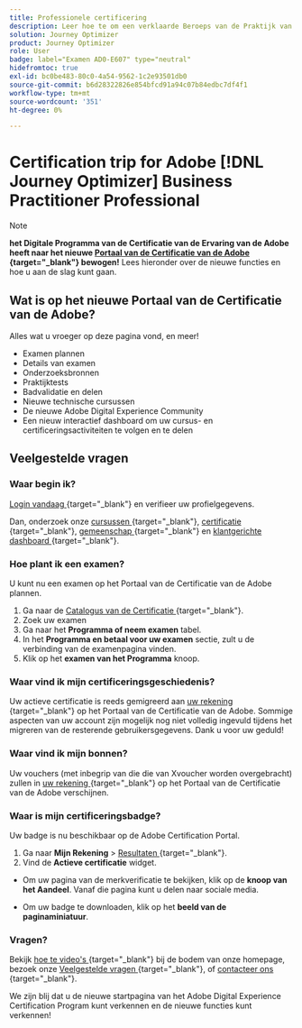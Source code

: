 ```yaml
---
title: Professionele certificering
description: Leer hoe te om een verklaarde Beroeps van de Praktijk van de Adobe  [!DNL Journey Optimizer]  te worden Bedrijfs.
solution: Journey Optimizer
product: Journey Optimizer
role: User
badge: label="Examen AD0-E607" type="neutral"
hidefromtoc: true
exl-id: bc0be483-80c0-4a54-9562-1c2e93501db0
source-git-commit: b6d28322826e854bfcd91a94c07b84edbc7df4f1
workflow-type: tm+mt
source-wordcount: '351'
ht-degree: 0%

---
```


# Certification trip for Adobe [!DNL Journey Optimizer] Business Practitioner Professional

>[!NOTE]
>
>**het Digitale Programma van de Certificatie van de Ervaring van de Adobe heeft naar het nieuwe [ Portaal van de Certificatie van de Adobe ](https://certification.adobe.com/) {target="_blank"} bewogen!** Lees hieronder over de nieuwe functies en hoe u aan de slag kunt gaan.

## Wat is op het nieuwe Portaal van de Certificatie van de Adobe?

Alles wat u vroeger op deze pagina vond, en meer!

* Examen plannen
* Details van examen
* Onderzoeksbronnen
* Praktijktests
* Badvalidatie en delen
* Nieuwe technische cursussen
* De nieuwe Adobe Digital Experience Community
* Een nieuw interactief dashboard om uw cursus- en certificeringsactiviteiten te volgen en te delen

## Veelgestelde vragen

### Waar begin ik?

[ Login vandaag ](https://certification.adobe.com/) {target="_blank"} en verifieer uw profielgegevens.

Dan, onderzoek onze [ cursussen ](https://certification.adobe.com/courses/?/courses) {target="_blank"}, [ certificatie ](https://certification.adobe.com/certifications) {target="_blank"}, [ gemeenschap ](https://certification.adobe.com/community/) {target="_blank"} en [ klantgerichte dashboard ](https://certification.adobe.com/user/dashboard) {target="_blank"}.

### Hoe plant ik een examen?

U kunt nu een examen op het Portaal van de Certificatie van de Adobe plannen.

1. Ga naar de [ Catalogus van de Certificatie ](https://certification.adobe.com/certifications) {target="_blank"}.
2. Zoek uw examen
3. Ga naar het **Programma of neem examen** tabel.
4. In het **Programma en betaal voor uw examen** sectie, zult u de verbinding van de examenpagina vinden.
5. Klik op het **examen van het Programma** knoop.

### Waar vind ik mijn certificeringsgeschiedenis?

Uw actieve certificatie is reeds gemigreerd aan [ uw rekening ](https://certification.adobe.com/user/certifications) {target="_blank"} op het Portaal van de Certificatie van de Adobe. Sommige aspecten van uw account zijn mogelijk nog niet volledig ingevuld tijdens het migreren van de resterende gebruikersgegevens. Dank u voor uw geduld!

### Waar vind ik mijn bonnen?

Uw vouchers (met inbegrip van die die van Xvoucher worden overgebracht) zullen in [ uw rekening ](https://certification.adobe.com/user/purchases) {target="_blank"} op het Portaal van de Certificatie van de Adobe verschijnen.

### Waar is mijn certificeringsbadge?

Uw badge is nu beschikbaar op de Adobe Certification Portal.

1. Ga naar **Mijn Rekening** > [ Resultaten ](https://certification.adobe.com/user/achievements?%2Fuser%2Fachievements) {target="_blank"}.
2. Vind de **Actieve certificatie** widget.

* Om uw pagina van de merkverificatie te bekijken, klik op de **knoop van het Aandeel**. Vanaf die pagina kunt u delen naar sociale media.

* Om uw badge te downloaden, klik op het **beeld van de paginaminiatuur**.

### Vragen?

Bekijk [ hoe te video&#39;s ](https://certification.adobe.com/#) {target="_blank"} bij de bodem van onze homepage, bezoek onze [ Veelgestelde vragen ](https://certification.adobe.com/support/faq) {target="_blank"}, of [ contacteer ons ](https://certification.adobe.com/support/contactus) {target="_blank"}.

We zijn blij dat u de nieuwe startpagina van het Adobe Digital Experience Certification Program kunt verkennen en de nieuwe functies kunt verkennen!

<!-- 

## Exam details {#exam-details}

* Level: Professional (0-12 months' experience)
* Passing Score: 31/50
* Time: 100 mins
* Delivery: Online proctored (requires camera access)
* Available languages: English
* Cost: $125 (global) / $95 (India)
* Exam ID: AD0-E607

{{questions}}

-->
